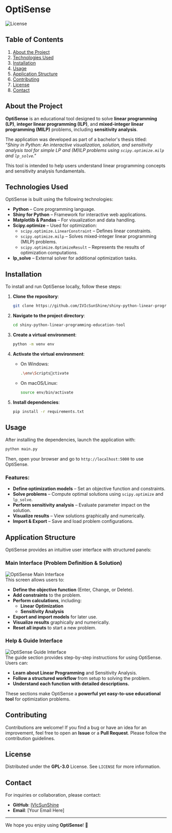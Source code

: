 # OptiSense

![License](https://img.shields.io/badge/License-GPL--3.0-blue)

## Table of Contents

1. [About the Project](#about-the-project)
2. [Technologies Used](#technologies-used)
3. [Installation](#installation)
4. [Usage](#usage)
5. [Application Structure](#application-structure)
6. [Contributing](#contributing)
7. [License](#license)
8. [Contact](#contact)

## About the Project

**OptiSense** is an educational tool designed to solve **linear programming (LP)**, **integer linear programming (ILP)**, and **mixed-integer linear programming (MILP)** problems, including **sensitivity analysis**. 

The application was developed as part of a bachelor's thesis titled:  
*"Shiny in Python: An interactive visualization, solution, and sensitivity analysis tool for simple LP and (M)ILP problems using `scipy.optimize.milp` and `lp_solve`."*

This tool is intended to help users understand linear programming concepts and sensitivity analysis fundamentals.

## Technologies Used

OptiSense is built using the following technologies:

- **Python** – Core programming language.
- **Shiny for Python** – Framework for interactive web applications.
- **Matplotlib & Pandas** – For visualization and data handling.
- **Scipy.optimize** – Used for optimization:
  - `scipy.optimize.LinearConstraint` – Defines linear constraints.
  - `scipy.optimize.milp` – Solves mixed-integer linear programming (MILP) problems.
  - `scipy.optimize.OptimizeResult` – Represents the results of optimization computations.
- **lp_solve** – External solver for additional optimization tasks.

## Installation

To install and run OptiSense locally, follow these steps:

1. **Clone the repository**:

    ```bash
    git clone https://github.com/IVIcSunShine/shiny-python-linear-programming-education-tool.git
    ```

2. **Navigate to the project directory**:

    ```bash
    cd shiny-python-linear-programming-education-tool
    ```

3. **Create a virtual environment**:

    ```bash
    python -m venv env
    ```

4. **Activate the virtual environment**:

    - On Windows:

        ```bash
        .\env\Scriptsctivate
        ```

    - On macOS/Linux:

        ```bash
        source env/bin/activate
        ```

5. **Install dependencies**:

    ```bash
    pip install -r requirements.txt
    ```

## Usage

After installing the dependencies, launch the application with:

```bash
python main.py
```

Then, open your browser and go to `http://localhost:5000` to use OptiSense.

### Features:

- **Define optimization models** – Set an objective function and constraints.
- **Solve problems** – Compute optimal solutions using `scipy.optimize` and `lp_solve`.
- **Perform sensitivity analysis** – Evaluate parameter impact on the solution.
- **Visualize results** – View solutions graphically and numerically.
- **Import & Export** – Save and load problem configurations.

## Application Structure

OptiSense provides an intuitive user interface with structured panels:

### **Main Interface (Problem Definition & Solution)**
![OptiSense Main Interface](./path-to-screenshot1.png)  
This screen allows users to:
- **Define the objective function** (Enter, Change, or Delete).
- **Add constraints** to the problem.
- **Perform calculations**, including:
  - **Linear Optimization**
  - **Sensitivity Analysis**
- **Export and import models** for later use.
- **Visualize results** graphically and numerically.
- **Reset all inputs** to start a new problem.

### **Help & Guide Interface**
![OptiSense Guide Interface](./path-to-screenshot2.png)  
The guide section provides step-by-step instructions for using OptiSense. Users can:
- **Learn about Linear Programming** and Sensitivity Analysis.
- **Follow a structured workflow** from setup to solving the problem.
- **Understand each function with detailed descriptions.**

These sections make OptiSense a **powerful yet easy-to-use educational tool** for optimization problems.

## Contributing

Contributions are welcome! If you find a bug or have an idea for an improvement, feel free to open an **Issue** or a **Pull Request**. Please follow the contribution guidelines.

## License

Distributed under the **GPL-3.0** License. See `LICENSE` for more information.

## Contact

For inquiries or collaboration, please contact:

- **GitHub**: [IVIcSunShine](https://github.com/IVIcSunShine)
- **Email**: [Your Email Here]

---

We hope you enjoy using **OptiSense**! 🚀
